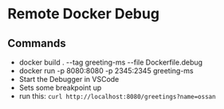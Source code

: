 # Remote Docker Debug

## Commands

- docker build . --tag greeting-ms --file Dockerfile.debug
- docker run -p 8080:8080 -p 2345:2345 greeting-ms
- Start the Debugger in VSCode
- Sets some breakpoint up
- run this: `curl http://localhost:8080/greetings?name=ossan`